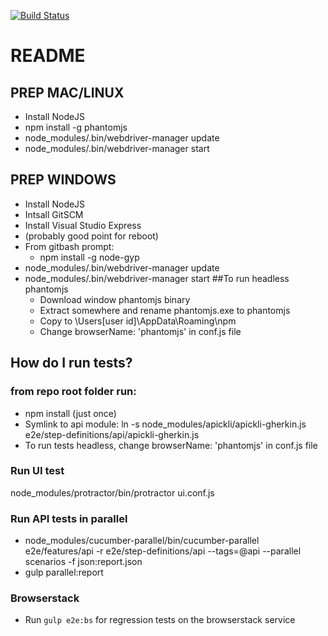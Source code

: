[![Build Status](https://travis-ci.org/jaffamonkey/cucumberjs-protractor-kickstart.svg?branch=master)](https://travis-ci.org/jaffamonkey/cucumberjs-protractor-kickstart)

# README

## PREP MAC/LINUX

* Install NodeJS
* npm install -g phantomjs
* node_modules/.bin/webdriver-manager update
* node_modules/.bin/webdriver-manager start

## PREP WINDOWS

* Install NodeJS
* Intsall GitSCM
* Install Visual Studio Express
* (probably good point for reboot)
* From gitbash prompt:
	* npm install -g node-gyp
* node_modules/.bin/webdriver-manager update
* node_modules/.bin/webdriver-manager start
##To run headless phantomjs
    * Download window phantomjs binary
    * Extract somewhere and rename phantomjs.exe to phantomjs
    * Copy to \\Users\[user id]\AppData\Roaming\npm
    * Change browserName: 'phantomjs' in conf.js file

## How do I run tests?

### from repo root folder run:
* npm install (just once)
* Symlink to api module: ln -s node_modules/apickli/apickli-gherkin.js  e2e/step-definitions/api/apickli-gherkin.js
* To run tests headless, change browserName: 'phantomjs' in conf.js file

### Run UI test
node_modules/protractor/bin/protractor ui.conf.js

### Run API tests in parallel
* node_modules/cucumber-parallel/bin/cucumber-parallel e2e/features/api -r e2e/step-definitions/api --tags=@api --parallel scenarios -f json:report.json
* gulp parallel:report

### Browserstack

* Run `gulp e2e:bs` for regression tests on the browserstack service
